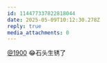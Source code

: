 ```yaml
---
id: 114477337822818044
date: 2025-05-09T10:12:30.278Z
reply: true
media_attachments: 0
---
```


[@1900](https://social.1900.live/@1900) 😂石头生锈了

